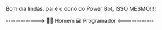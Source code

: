 Bom dia lindas, pai é o dono do Power Bot, ISSO MESMO!!!!

------------->
👨‍🦲 Homem
💻 Programador
<------------

